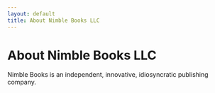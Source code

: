 ```yaml
---
layout: default
title: About Nimble Books LLC
---
```

# About Nimble Books LLC

Nimble Books is an independent, innovative, idiosyncratic publishing company.